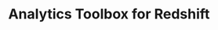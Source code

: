 ---
title: Analytics Toolbox for Redshift
description: "Unlock Spatial Analytics in Redshift"
icon: "/img/icons/redshift-analytics-toolbox.png"
repoUrl: https://github.com/CartoDB/carto-spatial-extension

url: analytics-toolbox-redshift
indexPage: "overview/getting-started.md"

menu:
  - title: "Overview"
    folder:
      - title: "Getting started"
      - title: "Getting access"
      - title: "Spatial indexes"
  # - title: "Guides"
  #   folder:
  #     - title: "Running queries from Builder"
  # - title: "Examples"
  #   folder:
  #     - title: "A Quadkey grid of stores locations and simple cannibalization analysis"
  #     - title: "Minkowski distance to perform cannibalization analysis"
  #     - title: "Computing US airport connections and route interpolations"
  #     - title: "New supplier offices based on store locations clusters"
  #     - title: "Analyzing store location coverage using a Voronoi diagram"
  #     - title: "Enrichment of catchment areas for store characterization"
  # - title: "SQL Reference"
  #   folder:
  #     - title: "Overview"
  #     - title: "accessors"
  #     - title: "clustering"
  #     - title: "constructors"
  #     - title: "data"
  #     - title: "h3"
  #     - title: "measurements"
  #     - title: "placekey"
  #     - title: "processing"
  #     - title: "quadkey"
  #     - title: random
  #     - title: "s2"
  #     - title: "transformations"
  # - title: "Release notes" 
---
